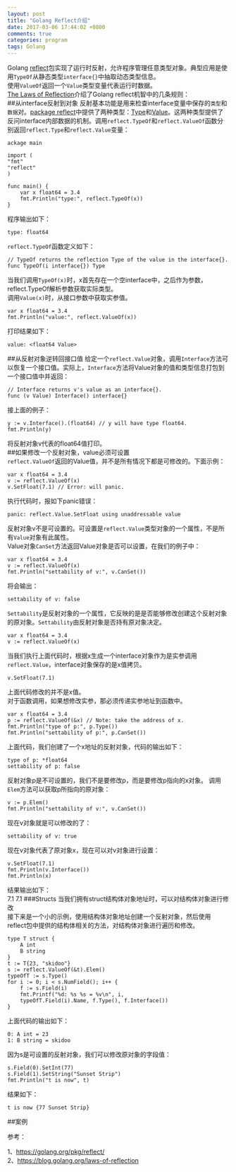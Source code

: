 ```yaml
---
layout: post
title: "Golang Reflect介绍"
date: 2017-03-06 17:44:02 +0800
comments: true
categories: program
tags: Golang
---
```

Golang [reflect](https://golang.org/pkg/reflect/)包实现了运行时反射，允许程序管理任意类型对象。典型应用是使用`TypeOf`从静态类型`interface{}`中抽取动态类型信息。  
使用`ValueOf`返回一个`Value`类型变量代表运行时数据。  
[The Laws of Reflection](https://golang.org/doc/articles/laws_of_reflection.html)介绍了Golang reflect机智中的几条规则：  
##从interface反射到对象
反射基本功能是用来检查interface变量中保存的`类型`和`数据`对。[package reflect](http://golang.org/pkg/reflect/)中提供了两种类型：[Type](http://golang.org/pkg/reflect/#Type)和[Value](http://golang.org/pkg/reflect/#Value)。这两种类型提供了反问interface内部数据的机制。调用`reflect.TypeOf`和`reflect.ValueOf`函数分别返回`reflect.Type`和`reflect.Value`变量：  

	ackage main

	import (
    "fmt"
    "reflect"
	)

	func main() {
    	var x float64 = 3.4
    	fmt.Println("type:", reflect.TypeOf(x))
	}
程序输出如下：  
	
	type: float64

`reflect.TypeOf`函数定义如下：  

	// TypeOf returns the reflection Type of the value in the interface{}.
	func TypeOf(i interface{}) Type

当我们调用`TypeOf(x)`时，x首先存在一个空interface中，之后作为参数，reflect.TypeOf解析参数获取实际类型。    
调用`Value(x)`时，从接口参数中获取实参值。  

	var x float64 = 3.4
	fmt.Println("value:", reflect.ValueOf(x))
打印结果如下：  
	
	value: <float64 Value>

<!-- more -->	

##从反射对象逆转回接口值
给定一个`reflect.Value`对象，调用`Interface`方法可以恢复一个接口值。实际上，`Interface`方法将Value对象的值和类型信息打包到一个接口值中并返回：  
	
	// Interface returns v's value as an interface{}.
	func (v Value) Interface() interface{}

接上面的例子：   

	y := v.Interface().(float64) // y will have type float64.
	fmt.Println(y)
将反射对象v代表的float64值打印。  
##如果修改一个反射对象，value必须可设置  
`reflect.ValueOf`返回的Value值，并不是所有情况下都是可修改的。下面示例：  

	var x float64 = 3.4
	v := reflect.ValueOf(x)
	v.SetFloat(7.1) // Error: will panic.
执行代码时，报如下panic错误：  
	
	panic: reflect.Value.SetFloat using unaddressable value
反射对象v不是可设置的。可设置是`reflect.Value`类型对象的一个属性，不是所有`Value`对象有此属性。  
Value对象`CanSet`方法返回Value对象是否可以设置，在我们的例子中：  
	
	var x float64 = 3.4
	v := reflect.ValueOf(x)
	fmt.Println("settability of v:", v.CanSet())
将会输出：  
	
	settability of v: false

`Settability`是反射对象的一个属性，它反映的是是否能够修改创建这个反射对象的原对象。`Settability`由反射对象是否持有原对象决定。  
	
	var x float64 = 3.4
	v := reflect.ValueOf(x)
当我们执行上面代码时，根据x生成一个interface对象作为是实参调用`reflect.Value`，interface对象保存的是x值拷贝。  
	
	v.SetFloat(7.1)
上面代码修改的并不是x值。  
对于函数调用，如果想修改实参，那必须传递实参地址到函数中。  

	var x float64 = 3.4
	p := reflect.ValueOf(&x) // Note: take the address of x.
	fmt.Println("type of p:", p.Type())
	fmt.Println("settability of p:", p.CanSet())
上面代码，我们创建了一个x地址的反射对象，代码的输出如下：  
	
	type of p: *float64
	settability of p: false

反射对象p是不可设置的，我们不是要修改p，而是要修改p指向的x对象。  调用`Elem`方法可以获取p所指向的原对象：  

	v := p.Elem()
	fmt.Println("settability of v:", v.CanSet())
现在v对象就是可以修改的了：  
	
	settability of v: true
现在v对象代表了原对象x，现在可以对v对象进行设置：  
	
	v.SetFloat(7.1)
	fmt.Println(v.Interface())
	fmt.Println(x)
结果输出如下：  
	7.1
	7.1
###Structs
当我们拥有struct结构体对象地址时，可以对结构体对象进行修改  
接下来是一个小的示例，使用结构体对象地址创建一个反射对象，然后使用reflect包中提供的结构体相关的方法，对结构体对象进行遍历和修改。  

	type T struct {
   	 	A int
    	B string
	}
	t := T{23, "skidoo"}
	s := reflect.ValueOf(&t).Elem()
	typeOfT := s.Type()
	for i := 0; i < s.NumField(); i++ {
    	f := s.Field(i)
    	fmt.Printf("%d: %s %s = %v\n", i,
        typeOfT.Field(i).Name, f.Type(), f.Interface())
	}
上面代码的输出如下：  
	
	0: A int = 23
	1: B string = skidoo
因为s是可设置的反射对象，我们可以修改原对象的字段值：  
	
	s.Field(0).SetInt(77)
	s.Field(1).SetString("Sunset Strip")
	fmt.Println("t is now", t)

结果如下：  

	t is now {77 Sunset Strip}

##案例

参考：  

1、https://golang.org/pkg/reflect/     
2、https://blog.golang.org/laws-of-reflection



	




